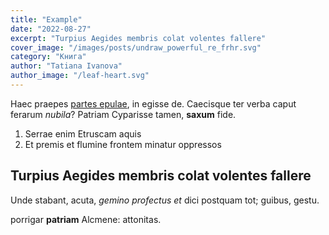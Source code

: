 ```yaml
---
title: "Example"
date: "2022-08-27"
excerpt: "Turpius Aegides membris colat volentes fallere"
cover_image: "/images/posts/undraw_powerful_re_frhr.svg"
category: "Книга"
author: "Tatiana Ivanova"
author_image: "/leaf-heart.svg"
---
```


Haec praepes [partes epulae](http://cui.com/), in egisse de. Caecisque ter
verba caput ferarum _nubila_? Patriam Cyparisse tamen, **saxum** fide.

1. Serrae enim Etruscam aquis
2. Et premis et flumine frontem minatur oppressos

## Turpius Aegides membris colat volentes fallere

Unde stabant, acuta, _gemino profectus et_ dici postquam tot; guibus, gestu.

porrigar **patriam** Alcmene: attonitas.
